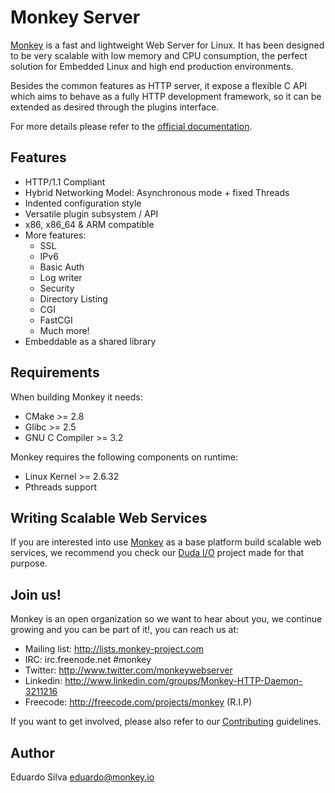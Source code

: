 # Monkey Server

[Monkey](http://monkey-project.com) is a fast and lightweight Web Server for Linux. It has been designed to be very scalable with low memory and CPU consumption, the perfect solution for Embedded Linux and high end production environments.

Besides the common features as HTTP server, it expose a flexible C API which aims to behave as a fully HTTP development framework, so it can be extended as desired through the plugins interface.

For more details please refer to the [official documentation](http://monkey-project.com/documentation/).

## Features

- HTTP/1.1 Compliant
- Hybrid Networking Model: Asynchronous mode + fixed Threads
- Indented configuration style
- Versatile plugin subsystem / API
- x86, x86_64 & ARM compatible
- More features:
  - SSL
  - IPv6
  - Basic Auth
  - Log writer
  - Security
  - Directory Listing
  - CGI
  - FastCGI
  - Much more!
- Embeddable as a shared library

## Requirements

When building Monkey it needs:

- CMake >= 2.8
- Glibc >= 2.5
- GNU C Compiler >= 3.2

Monkey requires the following components on runtime:

- Linux Kernel >= 2.6.32
- Pthreads support

## Writing Scalable Web Services

If you are interested into use [Monkey](http://monkey-project.com) as a base platform build scalable web services, we recommend you check our [Duda I/O](http://duda.io) project made for that purpose.

## Join us!

Monkey is an open organization so we want to hear about you, we continue growing and you can be part of it!, you can reach us at:

- Mailing list: http://lists.monkey-project.com
- IRC: irc.freenode.net #monkey
- Twitter: http://www.twitter.com/monkeywebserver
- Linkedin: http://www.linkedin.com/groups/Monkey-HTTP-Daemon-3211216
- Freecode: http://freecode.com/projects/monkey (R.I.P)

If you want to get involved, please also refer to our [Contributing](https://github.com/monkey/monkey/blob/master/CONTRIBUTING.md) guidelines.

## Author

Eduardo Silva <eduardo@monkey.io>
